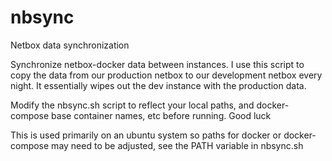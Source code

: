 # nbsync
Netbox data synchronization

Synchronize netbox-docker data between instances. I use this script to copy the data from our production netbox to our development netbox
every night. It essentially wipes out the dev instance with the production data.

Modify the nbsync.sh script to reflect your local paths, and docker-compose base container names, etc before running. Good luck


This is used primarily on an ubuntu system so paths for docker or docker-compose may need to be adjusted, see the PATH variable in nbsync.sh
